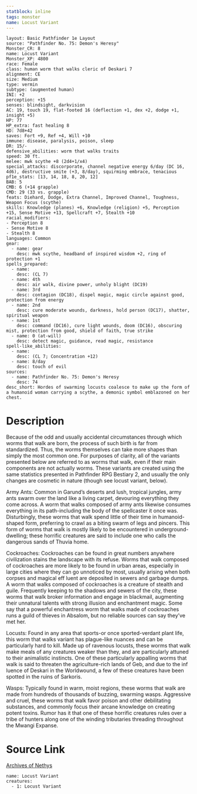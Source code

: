 ```yaml
---
statblock: inline
tags: monster
name: Locust Variant
---
```

```statblock
layout: Basic Pathfinder 1e Layout
source: "Pathfinder No. 75: Demon's Heresy"
Monster_CR: 8
name: Locust Variant
Monster_XP: 4800
race: Female
class: human worm that walks cleric of Deskari 7
alignment: CE
size: Medium
type: vermin
subtype: (augmented human)
INI: +2
perception: +15
senses: blindsight, darkvision
AC: 19, touch 19, flat-footed 16 (deflection +1, dex +2, dodge +1, insight +5)
HP: 77
HP_extra: fast healing 8
HD: 7d8+42
saves: Fort +9, Ref +4, Will +10
immune: disease, paralysis, poison, sleep
DR: 15/-
defensive_abilities: worm that walks traits
speed: 30 ft.
melee: mwk scythe +8 (2d4+1/x4)
special_attacks: discorporate, channel negative energy 6/day (DC 16, 4d6), destructive smite (+3, 8/day), squirming embrace, tenacious
pf1e_stats: [13, 14, 18, 8, 20, 12]
BAB: 5
CMB: 6 (+14 grapple)
CMD: 29 (33 vs. grapple)
feats: Diehard, Dodge, Extra Channel, Improved Channel, Toughness, Weapon Focus (scythe)
skills: Knowledge (planes) +6, Knowledge (religion) +5, Perception +15, Sense Motive +13, Spellcraft +7, Stealth +10
racial_modifiers:
- Perception 8
- Sense Motive 8
- Stealth 8
languages: Common
gear:
  - name: gear
    desc: mwk scythe, headband of inspired wisdom +2, ring of protection +1
spells_prepared:
  - name:
    desc: (CL 7)
  - name: 4th
    desc: air walk, divine power, unholy blight (DC19)
  - name: 3rd
    desc: contagion (DC18), dispel magic, magic circle against good, protection from energy
  - name: 2nd
    desc: cure moderate wounds, darkness, hold person (DC17), shatter, spiritual weapon
  - name: 1st
    desc: command (DC16), cure light wounds, doom (DC16), obscuring mist, protection from good, shield of faith, true strike
  - name: 0 (at-will)
    desc: detect magic, guidance, read magic, resistance
spell-like_abilities:
  - name:
    desc: (CL 7; Concentration +12)
  - name: 8/day
    desc: touch of evil
sources:
  - name: Pathfinder No. 75: Demon's Heresy
    desc: 74
desc_short: Hordes of swarming locusts coalesce to make up the form of a humanoid woman carrying a scythe, a demonic symbol emblazoned on her chest.
```
# Description
Because of the odd and usually accidental circumstances through which worms that walk are born, the process of such birth is far from standardized. Thus, the worms themselves can take more shapes than simply the most common one. For purposes of clarity, all of the variants presented below are referred to as worms that walk, even if their main components are not actually worms. These variants are created using the same statistics presented in Pathfinder RPG Bestiary 2, and usually the only changes are cosmetic in nature (though see locust variant, below).

Army Ants: Common in Garund’s deserts and lush, tropical jungles, army ants swarm over the land like a living carpet, devouring everything they come across. A worm that walks composed of army ants likewise consumes everything in its path-including the body of the spellcaster it once was. Disturbingly, these worms that walk spend little of their time in humanoid-shaped form, preferring to crawl as a biting swarm of legs and pincers. This form of worms that walk is mostly likely to be encountered in underground-dwelling; these horrific creatures are said to include one who calls the dangerous sands of Thuvia home.

Cockroaches: Cockroaches can be found in great numbers anywhere civilization stains the landscape with its refuse. Worms that walk composed of cockroaches are more likely to be found in urban areas, especially in large cities where they can go unnoticed by most, usually arising when both corpses and magical eff luent are deposited in sewers and garbage dumps. A worm that walks composed of cockroaches is a creature of stealth and guile. Frequently keeping to the shadows and sewers of the city, these worms that walk broker information and engage in blackmail, augmenting their unnatural talents with strong illusion and enchantment magic. Some say that a powerful enchantress worm that walks made of cockroaches runs a guild of thieves in Absalom, but no reliable sources can say they’ve met her.

Locusts: Found in any area that sports-or once sported-verdant plant life, this worm that walks variant has plague-like nuances and can be particularly hard to kill. Made up of ravenous locusts, these worms that walk make meals of any creatures weaker than they, and are particularly attuned to their animalistic instincts. One of these particularly appalling worms that walk is said to threaten the agriculture-rich lands of Geb, and due to the inf luence of Deskari in the Worldwound, a few of these creatures have been spotted in the ruins of Sarkoris.

Wasps: Typically found in warm, moist regions, these worms that walk are made from hundreds of thousands of buzzing, swarming wasps. Aggressive and cruel, these worms that walk favor poison and other debilitating substances, and commonly focus their arcane knowledge on creating potent toxins. Rumor has it that one of these horrific creatures rules over a tribe of hunters along one of the winding tributaries threading throughout the Mwangi Expanse.
# Source Link
[Archives of Nethys](https://aonprd.com/MonsterDisplay.aspx?ItemName=Locust%20Variant)
```encounter-table
name: Locust Variant
creatures:
  - 1: Locust Variant
```
